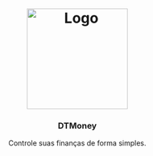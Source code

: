 <h1 align="center">
	<img alt="Logo" src=".src/assets/logo.svg" width="200px" />
</h1>

<h3 align="center">
  DTMoney
</h3>

<p align="center">Controle suas finanças de forma simples.</p>
